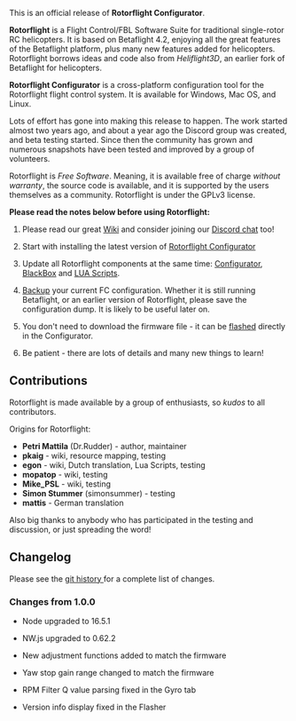 This is an official release of **Rotorflight Configurator**.

**Rotorflight** is a Flight Control/FBL Software Suite for traditional single-rotor RC helicopters. It is based on Betaflight 4.2, enjoying all the great features of the Betaflight platform, plus many new features added for helicopters. Rotorflight borrows ideas and code also from _Heliflight3D_, an earlier fork of Betaflight for helicopters.

**Rotorflight Configurator** is a cross-platform configuration tool for the Rotorflight flight control system. It is available for Windows, Mac OS, and Linux.

Lots of effort has gone into making this release to happen. The work started almost two years ago, and about a year ago the Discord group was created, and beta testing started. Since then the community has grown and numerous snapshots have been tested and improved by a group of volunteers.


Rotorflight is _Free Software_. Meaning, it is available free of charge _without warranty_, the source code is available, and it is supported by the users themselves as a community. Rotorflight is under the GPLv3 license.

__Please read the notes below before using Rotorflight:__

1. Please read our great [Wiki](https://github.com/rotorflight/rotorflight/wiki) and consider joining our [Discord chat](https://discord.gg/FyfMF4RwSA) too!

1. Start with installing the latest version of [Rotorflight Configurator](https://github.com/rotorflight/rotorflight-configurator/releases)

1. Update all Rotorflight components at the same time: [Configurator](https://github.com/rotorflight/rotorflight-configurator/releases), [BlackBox](https://github.com/rotorflight/rotorflight-blackbox/releases) and [LUA Scripts](https://github.com/rotorflight/rotorflight-lua-scripts/releases).

1. [Backup](https://github.com/rotorflight/rotorflight/wiki/Back-up-and-restore) your current FC configuration. Whether it is still running Betaflight, or an earlier version of Rotorflight, please save the configuration dump. It is likely to be useful later on.

1. You don't need to download the firmware file - it can be [flashed](https://github.com/rotorflight/rotorflight/wiki/Installing-Rotorflight-Firmware) directly in the Configurator.

1. Be patient - there are lots of details and many new things to learn!



## Contributions

Rotorflight is made available by a group of enthusiasts, so _kudos_ to all contributors.

Origins for Rotorflight:
 - **Petri Mattila** (Dr.Rudder) - author, maintainer
 - **pkaig** - wiki, resource mapping, testing
 - **egon** - wiki, Dutch translation, Lua Scripts, testing
 - **mopatop** - wiki, testing
 - **Mike_PSL** - wiki, testing
 - **Simon Stummer** (simonsummer) - testing
 - **mattis** - German translation

Also big thanks to anybody who has participated in the testing and discussion, or just spreading the word!


## Changelog

Please see the [git history ](https://github.com/rotorflight/rotorflight-configurator/commits/master)for a complete list of changes.


### Changes from 1.0.0

- Node upgraded to 16.5.1

- NW.js upgraded to 0.62.2

- New adjustment functions added to match the firmware

- Yaw stop gain range changed to match the firmware

- RPM Filter Q value parsing fixed in the Gyro tab

- Version info display fixed in the Flasher

